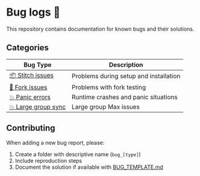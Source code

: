 # Bug logs 🐛

This repository contains documentation for known bugs and their solutions.

## Categories

| Bug Type                                          | Description                            |
| ------------------------------------------------- | -------------------------------------- |
| [📦 Stitch issues](./bug_stitch/README.md)        | Problems during setup and installation |
| [🔄 Fork issues](./bug_fork/README.md)            | Problems with fork testing             |
| [💥 Panic errors](./bug_panic/README.md)          | Runtime crashes and panic situations   |
| [💥 Large group sync](./bug_largegroup/README.md) | Large group Max issues                 |

## Contributing

When adding a new bug report, please:

1. Create a folder with descriptive name (`bug_[type]`)
2. Include reproduction steps
3. Document the solution if available with [BUG_TEMPLATE.md](./BUG_TEMPLATE.md)
